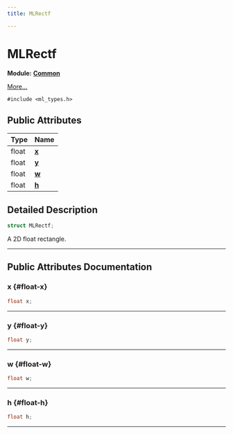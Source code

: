 ```yaml
---
title: MLRectf

---
```


# MLRectf

**Module:** **[Common](/versioned_docs/version-02-Aug-2023/api-ref/api/Modules/group___common/group___common.md)**



 [More...](#detailed-description)


`#include <ml_types.h>`

## Public Attributes

| Type           | Name           |
| -------------- | -------------- |
| float | **[x](/versioned_docs/version-02-Aug-2023/api-ref/api/Modules/group___common/struct_m_l_rectf.md#float-x)**  |
| float | **[y](/versioned_docs/version-02-Aug-2023/api-ref/api/Modules/group___common/struct_m_l_rectf.md#float-y)**  |
| float | **[w](/versioned_docs/version-02-Aug-2023/api-ref/api/Modules/group___common/struct_m_l_rectf.md#float-w)**  |
| float | **[h](/versioned_docs/version-02-Aug-2023/api-ref/api/Modules/group___common/struct_m_l_rectf.md#float-h)**  |

## Detailed Description

```cpp
struct MLRectf;
```


A 2D float rectangle. 





-----------
## Public Attributes Documentation

### x {#float-x}

```cpp
float x;
```






-----------

### y {#float-y}

```cpp
float y;
```






-----------

### w {#float-w}

```cpp
float w;
```






-----------

### h {#float-h}

```cpp
float h;
```






-----------


